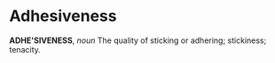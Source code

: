 # Adhesiveness

**ADHE'SIVENESS**, _noun_ The quality of sticking or adhering; stickiness; tenacity.